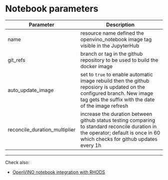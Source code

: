 # Notebook parameters

| Parameter        | Description  |
| ------------- |-------------|
|name| resource name defined the openvino_notebook image tag visible in the JupyterHub|
|git_refs| branch or tag in the github repository to be used to build the docker image|
|auto_update_image| set to `true` to enable automatic image rebuild then the github reposiory is updated on the configured branch. New image tag gets the suffix with the date of the image refresh|
|reconcile_duration_multiplier| increase the duration between github status testing comparing to standard reconcile duration in the operator; default is once in 60 which checks for github updates every 1h|

***

Check also:
- [OpenVINO notebook integration with RHODS](./notebook_in_rhods.md)